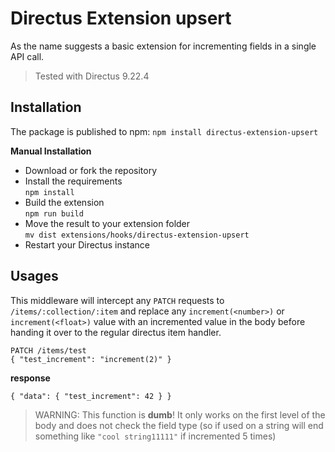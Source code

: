 # Directus Extension upsert

As the name suggests a basic extension for incrementing fields in a single API call.

> Tested with Directus 9.22.4

## Installation

The package is published to npm:
`npm install directus-extension-upsert`

**Manual Installation**
- Download or fork the repository
- Install the requirements\
  `npm install`
- Build the extension\
  `npm run build`
- Move the result to your extension folder\
  `mv dist extensions/hooks/directus-extension-upsert`
- Restart your Directus instance

## Usages

This middleware will intercept any `PATCH` requests to `/items/:collection/:item` and replace any `increment(<number>)` or `increment(<float>)` value with an incremented value in the body before handing it over to the regular directus item handler.

```
PATCH /items/test
{ "test_increment": "increment(2)" }
```
**response**
```
{ "data": { "test_increment": 42 } }
```

> WARNING: This function is **dumb**! It only works on the first level of the body and does not check the field type (so if used on a string will end something like `"cool string11111"` if incremented 5 times)